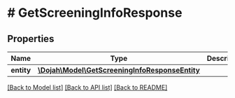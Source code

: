 # # GetScreeningInfoResponse

## Properties

Name | Type | Description | Notes
------------ | ------------- | ------------- | -------------
**entity** | [**\Dojah\Model\GetScreeningInfoResponseEntity**](GetScreeningInfoResponseEntity.md) |  | [optional]

[[Back to Model list]](../../README.md#models) [[Back to API list]](../../README.md#endpoints) [[Back to README]](../../README.md)
